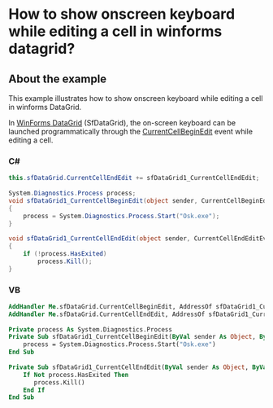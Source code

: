 # How to show onscreen keyboard while editing a cell in winforms datagrid?

## About the example

This example illustrates how to show onscreen keyboard while editing a cell in winforms DataGrid.

In [WinForms DataGrid](https://www.syncfusion.com/winforms-ui-controls/datagrid) (SfDataGrid), the on-screen keyboard can be launched programmatically through the [CurrentCellBeginEdit](https://help.syncfusion.com/cr/windowsforms/Syncfusion.WinForms.DataGrid.SfDataGrid.html?_gl=1*1325pyh*_ga*ODQzMzc0ODE1LjE3NDcyMzc2Mjg.*_ga_41J4HFMX1J*czE3NTQ5MDQ2ODckbzIzNyRnMSR0MTc1NDkxMzgyNiRqNjAkbDAkaDA.#Syncfusion_WinForms_DataGrid_SfDataGrid_CurrentCellBeginEdit) event while editing a cell.

### C#
```c#
this.sfDataGrid.CurrentCellEndEdit += sfDataGrid1_CurrentCellEndEdit;
 
System.Diagnostics.Process process;
void sfDataGrid1_CurrentCellBeginEdit(object sender, CurrentCellBeginEditEventArgs e)
{
    process = System.Diagnostics.Process.Start("Osk.exe");
}
 
void sfDataGrid1_CurrentCellEndEdit(object sender, CurrentCellEndEditEventArgs e)
{
    if (!process.HasExited)
        process.Kill();
}
```
### VB
```vb
AddHandler Me.sfDataGrid.CurrentCellBeginEdit, AddressOf sfDataGrid1_CurrentCellBeginEdit
AddHandler Me.sfDataGrid.CurrentCellEndEdit, AddressOf sfDataGrid1_CurrentCellEndEdit
 
Private process As System.Diagnostics.Process
Private Sub sfDataGrid1_CurrentCellBeginEdit(ByVal sender As Object, ByVal e As CurrentCellBeginEditEventArgs)
    process = System.Diagnostics.Process.Start("Osk.exe")
End Sub
 
Private Sub sfDataGrid1_CurrentCellEndEdit(ByVal sender As Object, ByVal e As CurrentCellEndEditEventArgs)
    If Not process.HasExited Then
       process.Kill()
    End If
End Sub
```
